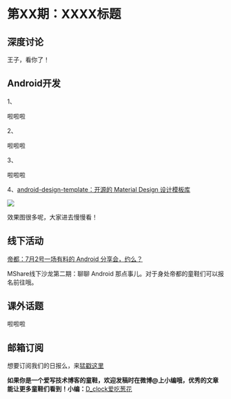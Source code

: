 # 第XX期：XXXX标题

## 深度讨论

[]()

王子，看你了！

## Android开发

1、[]()

啦啦啦

2、[]()

啦啦啦

3、[]()

啦啦啦

4、[android-design-template：开源的 Material Design 设计模板库](https://github.com/andreasschrade/android-design-template)

![](https://camo.githubusercontent.com/3ec1975d481fbe1fa3b2bbe7d875041af8af2b73/687474703a2f2f7777772e616e64726561732d736368726164652e64652f6173736574732f65787465726e616c2f616e696d6174696f6e312e676966)

效果图很多呢，大家进去慢慢看！

## 线下活动

[帝都：7月2号一场有料的 Android 分享会，约么？](http://diycode.cc/topics/154)

MShare线下沙龙第二期：聊聊 Android 那点事儿。对于身处帝都的童鞋们可以报名前往哦。

## 课外话题

[]()

啦啦啦

## 邮箱订阅

想要订阅我们的日报么，来[猛戳这里](http://list.qq.com/cgi-bin/qf_invite?id=d469993d2c888e971c0fbb2309c4d84256968386b126b967)

**如果你是一个爱写技术博客的童鞋，欢迎发稿时在微博@上小编哦，优秀的文章能让更多童鞋们看到！小编：**[D_clock爱吃葱花](http://weibo.com/2480694892/profile?rightmod=1&wvr=6&mod=personinfo&is_all=1)